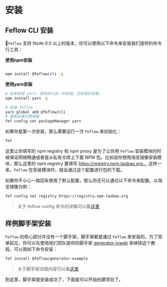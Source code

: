 # 安装

## Feflow CLI 安装

`Feflow` 支持 Node 6.0 以上的版本，你可以使用以下命令来安装我们提供的命令行工具：

**使用npm安装**


```sh

npm install @feflow/cli -g

```

**使用yarn安装**

```sh
# 如未安装 yarn，请先执行这一步安装。已安装的忽略。
npm install yarn -g

# 安装 feflow
yarn global add @feflow/cli
# 重新设置包管理器
fef config set packageManager yarn
```

如果你是第一次安装，那么需要运行一次 `Feflow` 来初始化：

```sh
fef
```


这里让你填写的 npm registry 和 npm proxy 是为了让你用 `Feflow` 安装模块的时候保证网络畅通或者是从私有仓库上下载 NPM 包。比如说你想用淘宝镜像安装模块，那么这里的 npm registry 要填写 https://registry.npm.taobao.org， 这样一来，`Feflow` 在安装模块时，就会通过这个配置进行包的下载。

如果你不小心一路回车使用了默认配置，那么你还可以通过以下命令来配置。以淘宝镜像为例：

```sh
fef config set registry https://registry.npm.taobao.org
```

> 关于 feflow config 命令的详解可以看[这里](./base-plugins-inner.md#全局配置插件)

## 样例脚手架安装

`Feflow` 的核心部分并没有一个脚手架，脚手架都是通过 `Feflow` 来安装的。为了简单起见，你可以先使用我们团队提供的脚手架 [generator-ivweb](https://github.com/feflow/generator-ivweb) 来继续这个教程。可以用如下命令安装：

```sh
fef install @feflow/generator-example
```

> 关于脚手架详细内容可以看[这里](./advance-scaffold-custom.md)

到这里，脚手架就安装成功了，下面就可以开始创建项目了。
